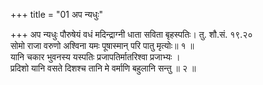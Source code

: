 +++
title = "01 अप न्यधुः"

+++
अप न्यधुः पौरुषेयं वधं मदिन्द्राग्नी धाता सविता बृहस्पतिः। तु. शौ.सं. १९.२०  
सोमो राजा वरुणो अश्विना यमः पूषास्मान् परि पातु मृत्योः॥ १ ॥  
यानि चकार भुवनस्य यस्पतिः प्रजापतिर्मातरिश्वा प्रजाभ्यः ।  
प्रदिशो यानि वसते दिशश्च तानि मे वर्माणि बहुलानि सन्तु ॥ २ ॥